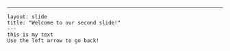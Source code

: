 ---
    layout: slide
    title: "Welcome to our second slide!"
    ---
    this is my text
    Use the left arrow to go back!
